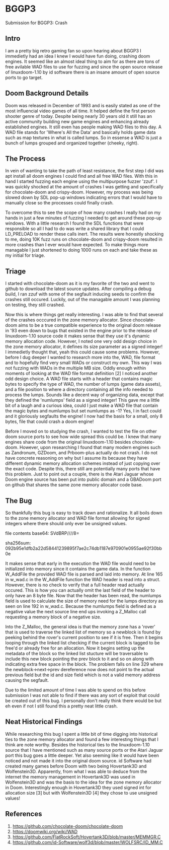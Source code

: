 # BGGP3
Submission for BGGP3: Crash
## Intro
  I am a pretty big retro gaming fan so upon hearing about BGGP3 I immedietly had an idea I knew I would have fun doing,
  crashing doom engines. It seemed like an almost ideal thing to aim for as there are tons of free avilable WAD files to
  use for fuzzing and since the open source release of linuxdoom-1.10 by id software there is an insane amount of open
  source ports to go target.
  
## Doom Background Details
  Doom was released in December of 1993 and is easily stated as one of the most influencial video games of all time.
  It helped define the first person shooter genre of today. Despite being nearly 30 years old it still has an active
  community building new game engines and enhancing already established engines. It still even has people making WAD
  files to this day. A WAD file stands for 'Where's All the Data' and basically holds game data such as map textures
  in what is called lumps. So in essense a WAD is just a bunch of lumps grouped and organized together (cheeky, right).
  
## The Process
  In vein of wanting to take the path of least resistance, the first step I did was apt install all doom engines I could
  find and all free WAD files. With this in hand I started fuzzing each engine using the multipurpose fuzzer 'zzuf'. I
  was quickly shocked at the amount of crashes I was getting and specifically for chocolate-doom and crispy-doom. However,
  my process was being slowed down by SDL pop-up windows indicating errors that I would have to manually close so the
  processes could finally crash.
  
  To overcome this to see the scope of how many crashes I really had on my hands in just a few minutes of fuzzing
  I needed to get around these pop-up windows. With a little research I found the SDL functions that were responsible
  so all I had to do was write a shared library that I could LD_PRELOAD to render these calls inert. The results were
  honestly shocking to me, doing 10K fuzz runs on chocolate-doom and crispy-doom resulted in more crashes than I ever
  would have expected. To make things more managable I just shortened to doing 1000 runs on each and take these as my
  initial for triage.
  
## Triage
  I started with chocolate-doom as it is my favorite of the two and went to github to download the latest source updates.
  After compiling a debug build, I ran zzuf with some of the segfault inducing seeds to confirm the crashes still
  occured. Luckily, out of the managable amount I was planning on testing, they still crashed. 
  
  Now this is where things get really interesting. I was able to find that several of the crashes occcured in the
  zone memory allocator. Since chocolate-doom aims to be a true compatible experience to the original doom release
  in '93 even down to bugs that existed in the engine prior to the release of linuxdoom-1.10 source code it makes
  sense that they use it's dynamic memory allocation code. However, I noted one very odd design choice in the zone
  memory allocator, it defines its size parameter as a signed integer! I immedietly thought that, yeah this could
  cause some problems. However, before I dug deeper I wanted to research more into the, WAD, file format and to
  hopefully find very small WADs or construct my own. This way I was not fuzzing with WADs in the multiple MB size.
  Oddly enough within moments of looking at the WAD file format definition [2] I noticed another odd design choice.
  A WAD file starts with a header that contains magic bytes to specify the type of WAD, the number of lumps (game
  data assets), and a file position to where a directory containing all the info needed to process the lumps.
  Sounds like a decent way of organizing data, except that they defined the 'numlumps' field as a signed integer!
  This gave me a little bit of a laugh and a curious idea, could I just make a WAD file that contain the magic bytes
  and numlumps but set numlumps as -1? Yes, I in fact could and it gloriously segfaults the engine! I now had the
  basis for a small, only 8 bytes, file that could crash a doom engine!
  
  Before I moved on to studying the crash, I wanted to test the file on other doom source ports to see how wide
  spread this could be. I knew that many engines share code from the original linuxdoom-1.10 besides chocolate-doom.
  However, upon researching I found that many modern engines such as Zandronum, GZDoom, and Prboom-plus actually
  do not crash. I do not have concrete reasoning on why but I assume its because they have different dynamic memory
  allocation schemes instead of just copying over the exact code. Despite this, there still are potentially many
  ports that have this problem. Just to point out a couple, there is the Atari Jaguar whose Doom engine source has
  been put into public domain and a GBADoom port on github that shares the same zone memory allocator code base.
  
## The Bug
  So thankfully this bug is easy to track down and rationalize. It all boils down to the zone memory allocator and 
  WAD file format allowing for signed integers where there should only ever be unsigned values.
  
  file contents base64: SVdBRP////8=
  
  sha256sum: 092b95e1dfb2a22d58441239895f7ae2c74db1187e970901e0955ae92f30bb0e
  
  It makes sense that early in the execution the WAD file would need to be initialized into memory since it contains
  the game data. In the function W_AddFile the provided WAD file is parsed and laid into memory. At line 165 in
  w_wad.c in the W_AddFile function the WAD header is read into a struct. However, there is no check to verify that
  a full header read actually occured. This is how you can actually omit the last field of the header to only have
  an 8 byte file. Now that the header has been read, the numlumps field is used to calculate the size of memory
  need for the lumps directory as seen on line 192 in w_wad.c. Because the numlumps field is defined as a negative
  value the next source line end ups invoking a Z_Malloc call requesting a memory block of a negative size.
  
  Into the Z_Malloc, the general idea is that the memory zone has a 'rover' that is used to traverse the linked
  list of memory so a newblock is found by peeking behind the rover's current position to see if it is free. Then
  it begins looping through the linked list checking if the current block is tagged to be free'd or already free
  for an allocation. Now it begins setting up the metadata of the block so the linked list stucture will be
  traversable to include this new block pointing the prev block to it and so on along with indicating extra free
  space in the block. The problem falls on line 329 where the newblock->next->prev dereference now does not
  point to the actual previous field but the id and size field which is not a valid memory address causing the
  segfault.
  
  Due to the limited amount of time I was able to spend on this before submission I was not able to find if there
  was any sort of exploit that could be created out of this bug. I personally don't really think there would be
  but eh even if not I still found this a pretty neat little crash.
  
## Neat Historical Findings
  While researching this bug I spent a little bit of time digging into historical ties to the zone memory
  allocator and found a few interesting things that I think are note worthy. Besides the historical ties to the
  linuxdoom-1.10 source that I have mentioned such as many source ports or the Atari Jaguar port this bug goes
  a little deeper. Yet also seeming like it would have been noticed and not made it into the original doom source.
  id Software had created many games before Doom with two being Hovertank3D and Wolfenstein3D. Apparently, from
  what I was able to deduce from the internet the memory management in Hovertank3D was used in Wolfenstein3D and
  was the basis to the idea for the zone memory allocator in Doom. Interestingly enough in Hovertank3D they used
  signed int for allocation size [3] but with Wolfenstein3D [4] they chose to use unsigned values!
  
## References
  1) https://github.com/chocolate-doom/chocolate-doom
  2) https://doomwiki.org/wiki/WAD
  3) https://github.com/FlatRockSoft/Hovertank3D/blob/master/MEMMGR.C
  4) https://github.com/id-Software/wolf3d/blob/master/WOLFSRC/ID_MM.C
  
